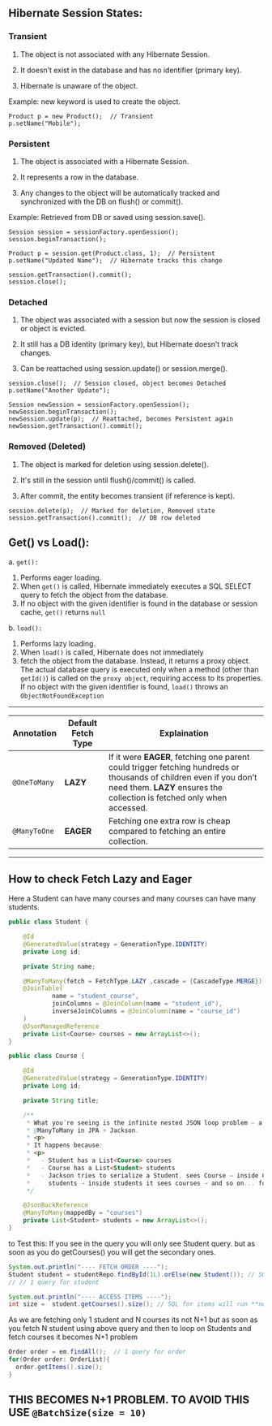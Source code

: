 ## Hibernate Session States:

### Transient

1. The object is not associated with any Hibernate Session.

2. It doesn’t exist in the database and has no identifier (primary key).

3. Hibernate is unaware of the object.

  Example: new keyword is used to create the object.

```
Product p = new Product();  // Transient
p.setName("Mobile");
```

### Persistent

1. The object is associated with a Hibernate Session.

2. It represents a row in the database.

3. Any changes to the object will be automatically tracked and synchronized with the DB on flush() or commit().

Example: Retrieved from DB or saved using session.save().

```
Session session = sessionFactory.openSession();
session.beginTransaction();

Product p = session.get(Product.class, 1);  // Persistent
p.setName("Updated Name");  // Hibernate tracks this change

session.getTransaction().commit();
session.close();
```

### Detached

1. The object was associated with a session but now the session is closed or object is evicted.

2. It still has a DB identity (primary key), but Hibernate doesn’t track changes.

3. Can be reattached using session.update() or session.merge().

```
session.close();  // Session closed, object becomes Detached
p.setName("Another Update");

Session newSession = sessionFactory.openSession();
newSession.beginTransaction();
newSession.update(p);  // Reattached, becomes Persistent again
newSession.getTransaction().commit();
```


### Removed (Deleted)

1. The object is marked for deletion using session.delete().

2. It's still in the session until flush()/commit() is called.

3. After commit, the entity becomes transient (if reference is kept).

```
session.delete(p);  // Marked for deletion, Removed state
session.getTransaction().commit();  // DB row deleted
```


## Get() vs Load():

a. `get():`
1. Performs eager loading.
2. When `get()` is called, Hibernate immediately executes a SQL SELECT query to
fetch the object from the database.  
3. If no object with the given identifier is found in the database or session cache, `get()` returns `null`  

b. `load():`
1. Performs lazy loading.
2. When `load()` is called, Hibernate does not immediately 
3. fetch the object from the database. Instead, it returns a proxy object. The actual database query is executed 
only when a method (other than `getId()`) is called on the `proxy object`, requiring access to its properties.  
If no object with the given identifier is found, `load()` throws an `ObjectNotFoundException`

---
| Annotation   | Default Fetch Type |                 Explaination             |
| ------------ | ------------------ |------------------------------
| `@OneToMany` | **LAZY**           |If it were **EAGER**, fetching one parent could trigger fetching hundreds or thousands of children even if you don’t need them. **LAZY** ensures the collection is fetched only when accessed. |
| `@ManyToOne` | **EAGER**          |Fetching one extra row is cheap compared to fetching an entire collection. |


---
## How to check Fetch Lazy and Eager 
Here a Student can have many courses and many courses can have many students.

```java
public class Student {

    @Id
    @GeneratedValue(strategy = GenerationType.IDENTITY)
    private Long id;

    private String name;

    @ManyToMany(fetch = FetchType.LAZY ,cascade = {CascadeType.MERGE})
    @JoinTable(
            name = "student_course",
            joinColumns = @JoinColumn(name = "student_id"),
            inverseJoinColumns = @JoinColumn(name = "course_id")
    )
    @JsonManagedReference
    private List<Course> courses = new ArrayList<>();
}

```

```java
public class Course {

    @Id
    @GeneratedValue(strategy = GenerationType.IDENTITY)
    private Long id;

    private String title;

    /**
     * What you’re seeing is the infinite nested JSON loop problem — a classic with
     * @ManyToMany in JPA + Jackson.
     * <p>
     * It happens because:
     * <p>
     *   - Student has a List<Course> courses
     *   - Course has a List<Student> students
     *   - Jackson tries to serialize a Student, sees Course → inside Course it sees
     *     students → inside students it sees courses → and so on... forever.
     */

    @JsonBackReference
    @ManyToMany(mappedBy = "courses")
    private List<Student> students = new ArrayList<>();
}
```

to Test this: 
If you see in the query you will only see Student query. but as soon as you do getCourses() you will get the secondary ones.

```java
System.out.println("---- FETCH ORDER ----");
Student student = studentRepo.findById(1L).orElse(new Student()); // SQL will fetch Order + Customer (EAGER)
// // 1 query for student

System.out.println("---- ACCESS ITEMS ----");
int size =  student.getCourses().size(); // SQL for items will run **now** (LAZY) // 1 query for items
```

As we are fetching only 1 student and N courses its not N+1 but as soon as you fetch N student using above query and 
then to loop on Students and fetch courses it becomes N+1 problem

```java
Order order = em.findAll();  // 1 query for order
for(Order order: OrderList){
  order.getItems().size();
}
```
## THIS BECOMES N+1 PROBLEM. TO AVOID THIS USE `@BatchSize(size = 10)`

